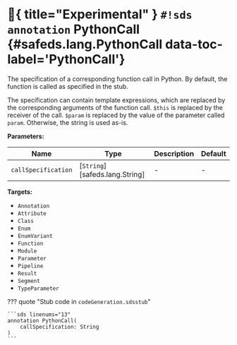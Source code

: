 # :test_tube:{ title="Experimental" } `#!sds annotation` PythonCall {#safeds.lang.PythonCall data-toc-label='PythonCall'}

The specification of a corresponding function call in Python. By default, the function is called as specified in the
stub.

The specification can contain template expressions, which are replaced by the corresponding arguments of the function
call. `$this` is replaced by the receiver of the call. `$param` is replaced by the value of the parameter called
`param`. Otherwise, the string is used as-is.

**Parameters:**

| Name | Type | Description | Default |
|------|------|-------------|---------|
| `callSpecification` | [`String`][safeds.lang.String] | - | - |

**Targets:**

- `Annotation`
- `Attribute`
- `Class`
- `Enum`
- `EnumVariant`
- `Function`
- `Module`
- `Parameter`
- `Pipeline`
- `Result`
- `Segment`
- `TypeParameter`

??? quote "Stub code in `codeGeneration.sdsstub`"

    ```sds linenums="13"
    annotation PythonCall(
        callSpecification: String
    )
    ```
